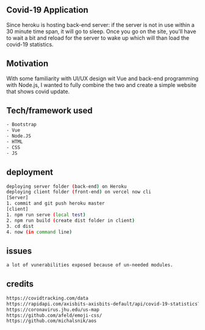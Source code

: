 ## Covid-19 Application
Since heroku is hosting back-end server: if the server is not in use within a 30 minute time span, it will go to sleep. 
Once you go on the site, you'll have to wait a bit and reload for the server to wake up which will than load the covid-19 statistics.
## Motivation
With some familiarity with UI/UX design wit Vue and back-end programming with Node.js, I wanted to fully combine the two and create a simple website that shows covid update.

## Tech/framework used
 ``` bash
- Bootstrap
- Vue
- Node.JS
- HTML
- CSS
- JS
```
## deployment
 ``` bash
deploying server folder (back-end) on Heroku
deploying client folder (front-end) on vercel now cli
[Server]
1. commit and git push heroku master
[client]
1. npm run serve (local test)
2. npm run build (create dist folder in client)
3. cd dist
4. now (in command line)

```

## issues
 ``` bash
a lot of vunerabilities exposed because of un-needed modules.

```

## credits
 ``` bash
https://covidtracking.com/data
https://rapidapi.com/axisbits-axisbits-default/api/covid-19-statistics?endpoint=apiendpoint_191c58c7-a995-4024-a5ee-41043d79e542
https://coronavirus.jhu.edu/us-map
https://github.com/afeld/emoji-css/
https://github.com/michalsnik/aos
```

